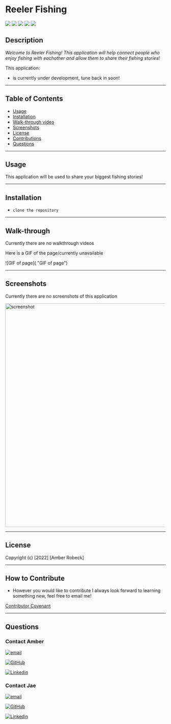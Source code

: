 # Reeler Fishing


<p float="left">
<img src="https://img.shields.io/badge/JavaScript-323330?style=for-the-badge&logo=javascript&logoColor=F7DF1E" />
<img src="https://img.shields.io/badge/Node.js-339933?style=for-the-badge&logo=nodedotjs&logoColor=white" />
<img src="https://img.shields.io/badge/Express.js-000000?style=for-the-badge&logo=express&logoColor=white" />
<img src="https://img.shields.io/badge/MongoDB-4EA94B?style=for-the-badge&logo=mongodb&logoColor=white" />
<img src="https://img.shields.io/badge/Insomnia-5849be?style=for-the-badge&logo=Insomnia&logoColor=white" />
</p>

 ## Description

_Welcome to Reeler Fishing! This application will help connect people who enjoy fishing with eachother and allow them to share their fishing stories!_ 

This application:

* is currently under development, tune back in soon!

---

  ## Table of Contents
  
  - [Usage](#usage)
  - [Installation](#installation)
  - [Walk-through video](#walk-through)
  - [Screenshots](#screenshots)
  - [License](#license)
  - [Contributions](#how-to-contribute)
  - [Questions](#questions)

  ---

  ## Usage
This application will be used to share your biggest fishing stories!


---

  ## Installation

 * `clone the repository` 

  ---

  ## Walk-through
  
  Currently there are no walkthrough videos



Here is a GIF of the page/currently unavailable

![GIF of page]( "GIF of page")


  ---

  ## Screenshots

Currently there are no screenshots of this application


<img src="" alt="screenshot" width="700"/>


    

  ---

  ## License


Copyright (c) [2022] [Amber Robeck]

  
  ---
  
  ## How to Contribute

 * However you would like to contribute I always look forward to learning something new, feel free to email me!

  [Contributor Covenant](https://www.contributor-covenant.org/)

  ---

  ## Questions

### Contact Amber

[![email](https://img.shields.io/badge/Gmail-D14836?style=for-the-badge&logo=gmail&logoColor=white)](mailto:arr5533@gmail.com)


 [![GitHub](https://img.shields.io/badge/GitHub-100000?style=for-the-badge&logo=github&logoColor=white)](https://github.com/Amber-Robeck)


[![Linkedin](https://img.shields.io/badge/LinkedIn-0077B5?style=for-the-badge&logo=linkedin&logoColor=white)](https://www.linkedin.com/in/amber-robeck/)


### Contact Jae

[![email](https://img.shields.io/badge/Gmail-D14836?style=for-the-badge&logo=gmail&logoColor=white)](mailto:ahn.jaeyung@gmail.com)


 [![GitHub](https://img.shields.io/badge/GitHub-100000?style=for-the-badge&logo=github&logoColor=white)](https://github.com/ahnjaeyung)


[![Linkedin](https://img.shields.io/badge/LinkedIn-0077B5?style=for-the-badge&logo=linkedin&logoColor=white)](https://www.linkedin.com/in/jae-ahn-676137a2/)